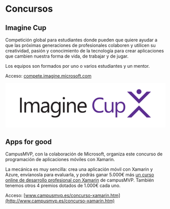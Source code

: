 Concursos
=========

Imagine Cup
-----------

Competición global para estudiantes donde pueden que quiere ayudar a que las
próximas generaciones de profesionales colaboren y utilicen su creatividad,
pasión y conocimiento de la tecnología para crear aplicaciones que cambien
nuestra forma de vida, de trabajar y de jugar.

Los equipos son formados por uno o varios estudiantes y un mentor.

Acceso: [compete.imagine.microsoft.com](https://compete.imagine.microsoft.com/)

![](media/fbc84f205e2f9a4fa10720a706b776a4.jpg)

Apps for good
-------------

CampusMVP, con la colaboración de Microsoft, organiza este concurso de
programación de aplicaciones móviles con Xamarin.

La mecánica es muy sencilla: crea una aplicación móvil con Xamarin y Azure,
envíanosla para evaluarla, y podrás ganar 5.000€ más [un curso online de
desarrollo profesional con
Xamarin](http://www.campusmvp.es/catalogo/Product-Desarrollo-de-aplicaciones-m%C3%B3viles-nativas-multiplataforma-con-C-y-Xamarin_160.aspx) de
campusMVP. También tenemos otros 4 premios dotados de 1.000€ cada uno.

Acceso:
[www.campusmvp.es/concurso-xamarin.htm](http://www.campusmvp.es/concurso-xamarin.htm)
